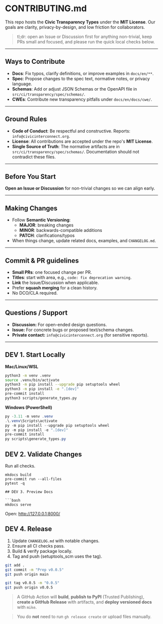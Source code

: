 # CONTRIBUTING.md

This repo hosts the **Civic Transparency Types** under the **MIT License**.
Our goals are clarity, privacy-by-design, and low friction for collaborators.

> tl;dr: open an Issue or Discussion first for anything non-trivial, keep PRs small and focused, and please run the quick local checks below.

---

## Ways to Contribute

- **Docs**: Fix typos, clarify definitions, or improve examples in `docs/en/**`.
- **Spec**: Propose changes to the spec text, normative notes, or privacy language.
- **Schemas**: Add or adjust JSON Schemas or the OpenAPI file in `src/ci/transparency/spec/schemas/`.
- **CWEs**: Contribute new transparency pitfalls under `docs/en/docs/cwe/`.

---

## Ground Rules

- **Code of Conduct**: Be respectful and constructive. Reports: `info@civicinterconnect.org`.
- **License**: All contributions are accepted under the repo's **MIT License**.
- **Single Source of Truth**: The normative artifacts are in `src/ci/transparency/spec/schemas/`. Documentation should not contradict these files.


---

## Before You Start

**Open an Issue or Discussion** for non-trivial changes so we can align early.


---

## Making Changes

- Follow **Semantic Versioning**:
  - **MAJOR**: breaking changes
  - **MINOR**: backwards-compatible additions
  - **PATCH**: clarifications/typos
- When things change, update related docs, examples, and `CHANGELOG.md`.


---

## Commit & PR guidelines

- **Small PRs**: one focused change per PR.
- **Titles**: start with area, e.g., `code: fix deprecation warning`.
- **Link** the Issue/Discussion when applicable.
- Prefer **squash merging** for a clean history.
- No DCO/CLA required.

---

## Questions / Support

- **Discussion:** For open-ended design questions.
- **Issue:** For concrete bugs or proposed text/schema changes.
- **Private contact:** `info@civicinterconnect.org` (for sensitive reports).

---


## DEV 1. Start Locally

**Mac/Linux/WSL**
```bash
python3 -m venv .venv
source .venv/bin/activate
python3 -m pip install --upgrade pip setuptools wheel
python3 -m pip install -e ".[dev]"
pre-commit install
python3 scripts/generate_types.py
```

**Windows (PowerShell)**
```powershell
py -3.11 -m venv .venv
.\.venv\Scripts\activate
py -m pip install --upgrade pip setuptools wheel
py -m pip install -e ".[dev]"
pre-commit install
py scripts\generate_types.py
```

## DEV 2. Validate Changes

Run all checks.

```shell
mkdocs build
pre-commit run --all-files
pytest -q

## DEV 3. Preview Docs

```bash
mkdocs serve
```

Open: <http://127.0.0.1:8000/>

## DEV 4. Release

1. Update `CHANGELOG.md` with notable changes.
2. Ensure all CI checks pass.
3. Build & verify package locally.
4. Tag and push (setuptools_scm uses the tag).

```bash
git add .
git commit -m "Prep v0.0.5"
git push origin main

git tag v0.0.5 -m "0.0.5"
git push origin v0.0.5
```

> A GitHub Action will **build**, **publish to PyPI** (Trusted Publishing), **create a GitHub Release** with artifacts, and **deploy versioned docs** with `mike`.  

> You do **not** need to run `gh release create` or upload files manually.

